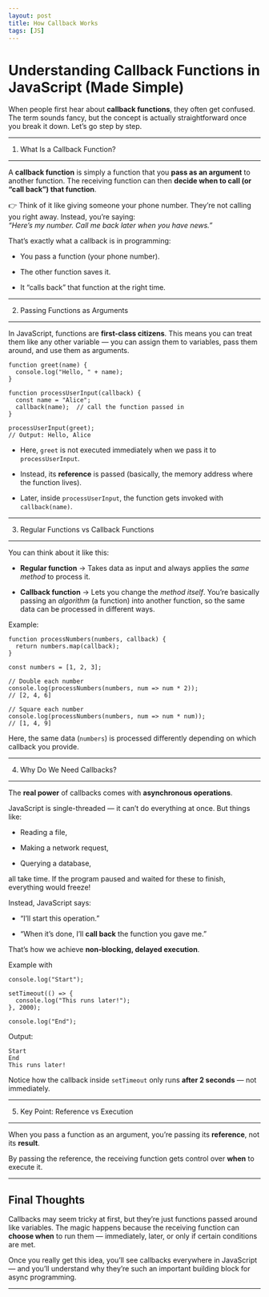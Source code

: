 ```yaml
---
layout: post
title: How Callback Works
tags: [JS]
---
```


Understanding Callback Functions in JavaScript (Made Simple)
============================================================

When people first hear about **callback functions**, they often get confused. The term sounds fancy, but the concept is actually straightforward once you break it down. Let’s go step by step.

* * *

1. What Is a Callback Function?

-------------------------------

A **callback function** is simply a function that you **pass as an argument** to another function. The receiving function can then **decide when to call (or “call back”) that function**.

👉 Think of it like giving someone your phone number. They’re not calling you right away. Instead, you’re saying:  
_“Here’s my number. Call me back later when you have news.”_

That’s exactly what a callback is in programming:

* You pass a function (your phone number).

* The other function saves it.

* It “calls back” that function at the right time.

* * *

2. Passing Functions as Arguments

---------------------------------

In JavaScript, functions are **first-class citizens**. This means you can treat them like any other variable — you can assign them to variables, pass them around, and use them as arguments.

```
function greet(name) {
  console.log("Hello, " + name);
}

function processUserInput(callback) {
  const name = "Alice";
  callback(name);  // call the function passed in
}

processUserInput(greet);
// Output: Hello, Alice

```

* Here, `greet` is not executed immediately when we pass it to `processUserInput`.

* Instead, its **reference** is passed (basically, the memory address where the function lives).

* Later, inside `processUserInput`, the function gets invoked with `callback(name)`.

* * *

3. Regular Functions vs Callback Functions

------------------------------------------

You can think about it like this:

* **Regular function** → Takes data as input and always applies the _same method_ to process it.

* **Callback function** → Lets you change the _method itself_. You’re basically passing an _algorithm_ (a function) into another function, so the same data can be processed in different ways.

Example:

```
function processNumbers(numbers, callback) {
  return numbers.map(callback);
}

const numbers = [1, 2, 3];

// Double each number
console.log(processNumbers(numbers, num => num * 2));
// [2, 4, 6]

// Square each number
console.log(processNumbers(numbers, num => num * num));
// [1, 4, 9]

```

Here, the same data (`numbers`) is processed differently depending on which callback you provide.

* * *

4. Why Do We Need Callbacks?

----------------------------

The **real power** of callbacks comes with **asynchronous operations**.

JavaScript is single-threaded — it can’t do everything at once. But things like:

* Reading a file,

* Making a network request,

* Querying a database,

all take time. If the program paused and waited for these to finish, everything would freeze!

Instead, JavaScript says:

* “I’ll start this operation.”

* “When it’s done, I’ll **call back** the function you gave me.”

That’s how we achieve **non-blocking, delayed execution**.

Example with 

```
console.log("Start");

setTimeout(() => {
  console.log("This runs later!");
}, 2000);

console.log("End");
```

Output:

```
Start
End
This runs later!
```

Notice how the callback inside `setTimeout` only runs **after 2 seconds** — not immediately.

* * *

5. Key Point: Reference vs Execution

------------------------------------

When you pass a function as an argument, you’re passing its **reference**, not its **result**.

By passing the reference, the receiving function gets control over **when** to execute it.

* * *

Final Thoughts
--------------

Callbacks may seem tricky at first, but they’re just functions passed around like variables. The magic happens because the receiving function can **choose when** to run them — immediately, later, or only if certain conditions are met.

Once you really get this idea, you’ll see callbacks everywhere in JavaScript — and you’ll understand why they’re such an important building block for async programming.

* * *
